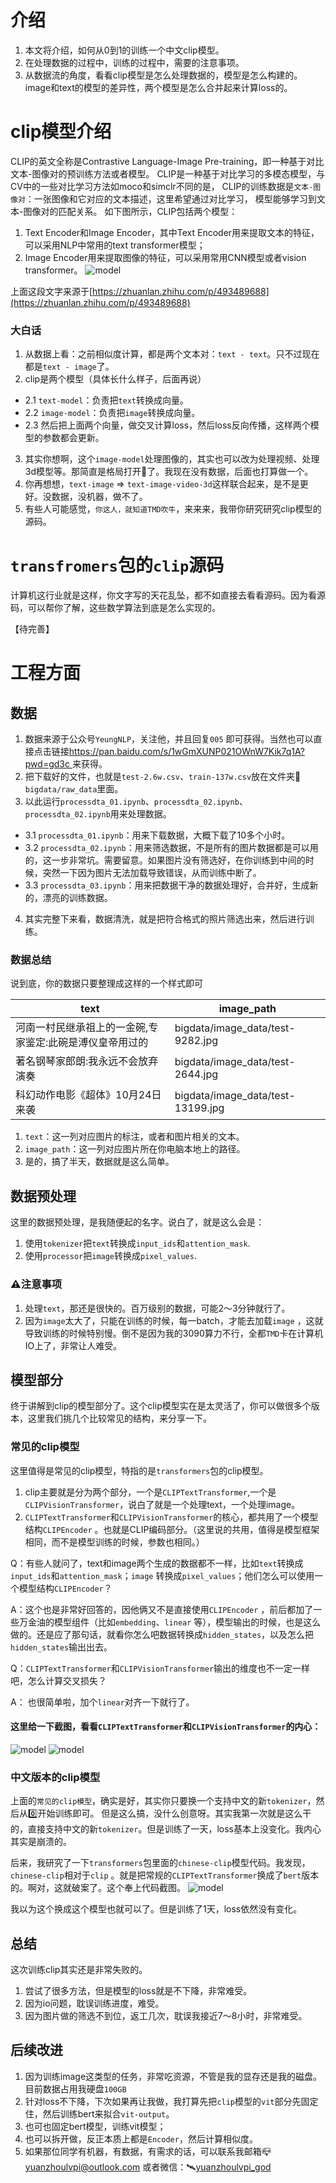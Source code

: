 # 介绍

1. 本文将介绍，如何从0到1的训练一个中文clip模型。
2. 在处理数据的过程中，训练的过程中，需要的注意事项。
3. 从数据流的角度，看看clip模型是怎么处理数据的，模型是怎么构建的。image和text的模型的差异性，两个模型是怎么合并起来计算loss的。

# clip模型介绍

CLIP的英文全称是Contrastive Language-Image Pre-training，即一种基于对比文本-图像对的预训练方法或者模型。
CLIP是一种基于对比学习的多模态模型，与CV中的一些对比学习方法如moco和simclr不同的是，
CLIP的训练数据是`文本-图像对`：一张图像和它对应的文本描述，这里希望通过对比学习，
模型能够学习到文本-图像对的匹配关系。
如下图所示，CLIP包括两个模型：

1. Text Encoder和Image Encoder，其中Text Encoder用来提取文本的特征，可以采用NLP中常用的text transformer模型；
2. Image Encoder用来提取图像的特征，可以采用常用CNN模型或者vision transformer。
   ![model](images/clip001.png)

上面这段文字来源于[https://zhuanlan.zhihu.com/p/493489688](https://zhuanlan.zhihu.com/p/493489688)

### 大白话

1. 从数据上看：之前相似度计算，都是两个文本对：`text - text`。只不过现在都是`text - image`了。
2. clip是两个模型（具体长什么样子，后面再说）

- 2.1 `text-model`：负责把`text`转换成向量。
- 2.2 `image-model`：负责把`image`转换成向量。
- 2.3 然后把上面两个向量，做交叉计算loss，然后loss反向传播，这样两个模型的参数都会更新。

3. 其实你想啊，这个`image-model`处理图像的，其实也可以改为处理视频、处理3d模型等。那简直是格局打开🫴了。我现在没有数据，后面也打算做一个。
4. 你再想想，`text-image` => `text-image-video-3d`这样联合起来，是不是更好。没数据，没机器，做不了。
5. 有些人可能感觉，`你这人，就知道TMD吹牛`，来来来，我带你研究研究clip模型的源码。

# `transfromers`包的`clip`源码

计算机这行业就是这样，你文字写的天花乱坠，都不如直接去看看源码。因为看源码，可以帮你了解，这些数学算法到底是怎么实现的。

【待完善】

# 工程方面

## 数据

1. 数据来源于公众号`YeungNLP`，关注他，并且回复`005`
   即可获得。当然也可以直接点击链接[https://pan.baidu.com/s/1wGmXUNP021OWnW7Kik7q1A?pwd=gd3c
   ](https://pan.baidu.com/s/1wGmXUNP021OWnW7Kik7q1A?pwd=gd3c)来获得。
2. 把下载好的文件，也就是`test-2.6w.csv`、`train-137w.csv`放在文件夹📁`bigdata/raw_data`里面。
3. 以此运行`processdta_01.ipynb`、`processdta_02.ipynb`、`processdta_02.ipynb`用来处理数据。

- 3.1 `processdta_01.ipynb`：用来下载数据，大概下载了10多个小时。
- 3.2 `processdta_02.ipynb`：用来筛选数据，不是所有的图片数据都是可以用的，这一步非常坑。需要留意。如果图片没有筛选好，在你训练到中间的时候，突然一下因为图片无法加载导致错误，从而训练中断了。
- 3.3 `processdta_03.ipynb`：用来把数据干净的数据处理好，合并好，生成新的，漂亮的训练数据。

4. 其实完整下来看，数据清洗，就是把符合格式的照片筛选出来，然后进行训练。

### 数据总结

说到底，你的数据只要整理成这样的一个样式即可

| text                          | image_path                        |
|-------------------------------|-----------------------------------|
| 河南一村民继承祖上的一金碗,专家鉴定:此碗是溥仪皇帝用过的 | bigdata/image_data/test-9282.jpg  |
| 著名钢琴家郎朗:我永远不会放弃演奏             | bigdata/image_data/test-2644.jpg  |
| 科幻动作电影《超体》10月24日来袭            | bigdata/image_data/test-13199.jpg |

1. `text`：这一列对应图片的标注，或者和图片相关的文本。
2. `image_path`：这一列对应图片所在你电脑本地上的路径。
3. 是的，搞了半天，数据就是这么简单。

## 数据预处理

这里的数据预处理，是我随便起的名字。说白了，就是这么会是：

1. 使用`tokenizer`把`text`转换成`input_ids`和`attention_mask`.
2. 使用`processor`把`image`转换成`pixel_values`.

### ⚠️注意事项

1. 处理`text`，那还是很快的。百万级别的数据，可能2～3分钟就行了。
2. 因为`image`太大了，只能在训练的时候，每一batch，才能去加载`image`
   ，这就导致训练的时候特别慢。倒不是因为我的3090算力不行，全都`TMD`卡在计算机IO上了，非常让人难受。

## 模型部分

终于讲解到clip的模型部分了。这个clip模型实在是太灵活了，你可以做很多个版本，这里我们挑几个比较常见的结构，来分享一下。

### 常见的clip模型

这里值得是常见的clip模型，特指的是`transformers`包的clip模型。

1. clip主要就是分为两个部分，一个是`CLIPTextTransformer`,一个是`CLIPVisionTransformer`，说白了就是一个处理text，一个处理image。
2. `CLIPTextTransformer`和`CLIPVisionTransformer`的核心，都共用了一个模型结构`CLIPEncoder`
   。也就是CLIP编码部分。（这里说的共用，值得是模型框架相同，而不是模型训练的时候，参数也相同。）

Q：有些人就问了，text和image两个生成的数据都不一样，比如`text`转换成`input_ids`和`attention_mask`；`image`
转换成`pixel_values`；他们怎么可以使用一个模型结构`CLIPEncoder`？

A：这个也是非常好回答的，因他俩又不是直接使用`CLIPEncoder`
，前后都加了一些万金油的模型组件（比如`embedding`、`linear`
等），模型输出的时候，也是这么做的。还是应了那句话，就看你怎么吧数据转换成`hidden_states`，以及怎么把`hidden_states`输出出去。

Q：`CLIPTextTransformer`和`CLIPVisionTransformer`输出的维度也不一定一样吧，怎么计算交叉损失？

A： 也很简单啦，加个`linear`对齐一下就行了。

#### 这里给一下截图，看看`CLIPTextTransformer`和`CLIPVisionTransformer`的内心：

![model](images/clip003.png)
![model](images/clip002.png)

### 中文版本的clip模型

上面的`常见的clip模型`，确实是好，其实你只要换一个支持中文的新`tokenizer`，然后从0️⃣开始训练即可。
但是这么搞，没什么创意呀。其实我第一次就是这么干的，直接支持中文的新`tokenizer`。但是训练了一天，loss基本上没变化。我内心其实是崩溃的。


后来，我研究了一下`transformers`包里面的`chinese-clip`模型代码。我发现，`chinese-clip`相对于`clip`
。就是把常规的`CLIPTextTransformer`换成了`bert`版本的。啊对，这就破案了。这个奉上代码截图。
![model](images/clip004.png)

我以为这个换成这个模型也就可以了。但是训练了1天，loss依然没有变化。


## 总结
这次训练clip其实还是非常失败的。
1. 尝试了很多方法，但是模型的loss就是不下降，非常难受。
2. 因为io问题，耽误训练进度，难受。
3. 因为图片做的筛选不到位，返工几次，耽误我接近7～8小时，非常难受。

## 后续改进

1. 因为训练image这类型的任务，非常吃资源，不管是我的显存还是我的磁盘。目前数据占用我硬盘`100GB`
2. 针对loss不下降，下次如果再让我做，我打算先把`clip`模型的`vit`部分先固定住，然后训练bert来拟合`vit-output`。
3. 也可也固定bert模型，训练vit模型；
4. 也可以拆开做，反正本质上都是`Encoder`，然后计算相似度。
5. 如果那位同学有机器，有数据，有需求的话，可以联系我邮箱📪[yuanzhoulvpi@outlook.com](yuanzhoulvpi@outlook.com) 或者微信：🛰️[yuanzhoulvpi_god](yuanzhoulvpi_god)













